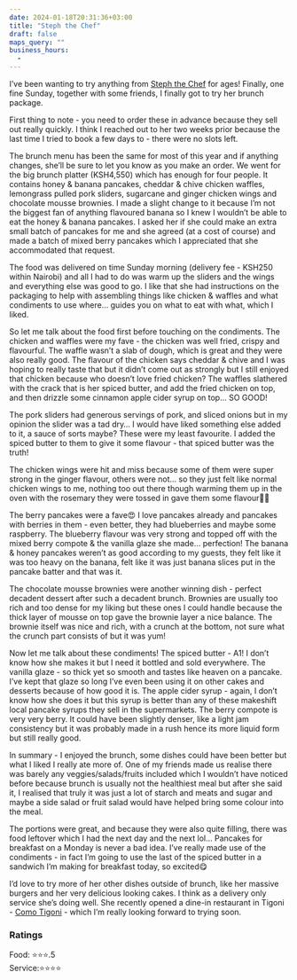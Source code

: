 ```yaml
---
date: 2024-01-18T20:31:36+03:00
title: "Steph the Chef"
draft: false
maps_query: ""
business_hours:
  -
---
```


I’ve been wanting to try anything from [Steph the Chef](https://www.instagram.com/_stephthechef_/) for ages! Finally, one fine Sunday, together with some friends, I finally got to try her brunch package.

First thing to note - you need to order these in advance because they sell out really quickly. I think I reached out to her two weeks prior because the last time I tried to book a few days to - there were no slots left.

The brunch menu has been the same for most of this year and if anything changes, she’ll be sure to let you know as you make an order. We went for the big brunch platter (KSH4,550) which has enough for four people. It contains honey & banana pancakes, cheddar & chive chicken waffles, lemongrass pulled pork sliders, sugarcane and ginger chicken wings and chocolate mousse brownies. I made a slight change to it because I’m not the biggest fan of anything flavoured banana so I knew I wouldn’t be able to eat the honey & banana pancakes. I asked her if she could make an extra small batch of pancakes for me and she agreed (at a cost of course) and made a batch of mixed berry pancakes which I appreciated that she accommodated that request.

The food was delivered on time Sunday morning (delivery fee - KSH250 within Nairobi) and all I had to do was warm up the sliders and the wings and everything else was good to go. I like that she had instructions on the packaging to help with assembling things like chicken & waffles and what condiments to use where… guides you on what to eat with what, which I liked.

So let me talk about the food first before touching on the condiments. The chicken and waffles were my fave - the chicken was well fried, crispy and flavourful. The waffle wasn’t a slab of dough, which is great and they were also really good. The flavour of the chicken says cheddar & chive and I was hoping to really taste that but it didn’t come out as strongly but I still enjoyed that chicken because who doesn’t love fried chicken? The waffles slathered with the crack that is her spiced butter, and add the fried chicken on top, and then drizzle some cinnamon apple cider syrup on top… SO GOOD!

The pork sliders had generous servings of pork, and sliced onions but in my opinion the slider was a tad dry… I would have liked something else added to it, a sauce of sorts maybe? These were my least favourite. I added the spiced butter to them to give it some flavour - that spiced butter was the truth!

The chicken wings were hit and miss because some of them were super strong in the ginger flavour, others were not… so they just felt like normal chicken wings to me, nothing too out there though warming them up in the oven with the rosemary they were tossed in gave them some flavour👌🏾

The berry pancakes were a fave😍 I love pancakes already and pancakes with berries in them - even better, they had blueberries and maybe some raspberry. The blueberry flavour was very strong and topped off with the mixed berry compote & the vanilla glaze she made… perfection! The banana & honey pancakes weren’t as good according to my guests, they felt like it was too heavy on the banana, felt like it was just banana slices put in the pancake batter and that was it.

The chocolate mousse brownies were another winning dish - perfect decadent dessert after such a decadent brunch. Brownies are usually too rich and too dense for my liking but these ones I could handle because the thick layer of mousse on top gave the brownie layer a nice balance. The brownie itself was nice and rich, with a crunch at the bottom, not sure what the crunch part consists of but it was yum!

Now let me talk about these condiments! The spiced butter - A1! I don’t know how she makes it but I need it bottled and sold everywhere. The vanilla glaze - so thick yet so smooth and tastes like heaven on a pancake. I’ve kept that glaze so long I’ve even been using it on other cakes and desserts because of how good it is. The apple cider syrup - again, I don’t know how she does it but this syrup is better than any of these makeshift local pancake syrups they sell in the supermarkets. The berry compote is very very berry. It could have been slightly denser, like a light jam consistency but it was probably made in a rush hence its more liquid form but still really good.

In summary - I enjoyed the brunch, some dishes could have been better but what I liked I really ate more of. One of my friends made us realise there was barely any veggies/salads/fruits included which I wouldn’t have noticed before because brunch is usually not the healthiest meal but after she said it, I realised that truly it was just a lot of starch and meats and sugar and maybe a side salad or fruit salad would have helped bring some colour into the meal.

The portions were great, and because they were also quite filling, there was food leftover which I had the next day and the next lol… Pancakes for breakfast on a Monday is never a bad idea. I’ve really made use of the condiments - in fact I’m going to use the last of the spiced butter in a sandwich I’m making for breakfast today, so excited😋

I’d love to try more of her other dishes outside of brunch, like her massive burgers and her very delicious looking cakes. I think as a delivery only service she’s doing well. She recently opened a dine-in restaurant in Tigoni - [Como Tigoni](https://www.instagram.com/comotigoni/) - which I’m really looking forward to trying soon.

### Ratings

Food: ⭐️⭐️⭐️.5<br>
Service:⭐️⭐️⭐️⭐️
